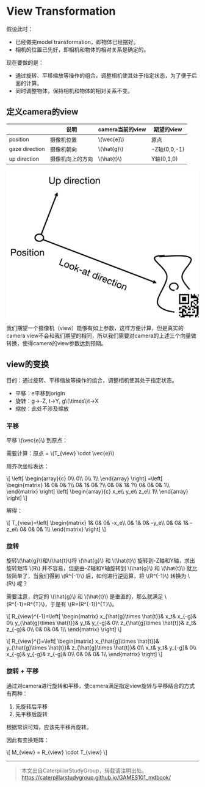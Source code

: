 # View Transformation

假设此时：  
- 已经做完model transformation，即物体已经摆好。
- 相机的位置已先好，即相机和物体的相对关系是确定的。
  
现在要做的是：
- 通过旋转、平移缩放等操作的组合，调整相机使其处于指定状态，为了便于后面的计算。
- 同时调整物体，保持相机和物体的相对关系不变。  


## 定义camera的view

||说明|camera当前的view|期望的view|
| --- | ---- | ---- | ---- |
|position|摄像机位置|\\(\vec{e}\\)|原点|
|gaze direction|摄像机朝向|\\(\hat{g}\\)|-Z轴(0,0,-1)|
|up direction|摄像机向上的方向|\\(\hat{t}\\)|Y轴(0,1,0)|

![](../assets/tge.PNG) 

我们期望一个摄像机（view）能够有如上参数，这样方便计算，但是真实的camera view不会和我们期望的相同，所以我们需要对camera的上述三个向量做转换，使得camera的view参数达到预期。

## view的变换

目的：通过旋转、平移缩放等操作的组合，调整相机使其处于指定状态。  
- 平移：e平移到origin
- 旋转：g->-Z, t->Y, g\\(\times\\)t->X
- 缩放：此处不涉及缩放

### 平移

平移 \\(\vec{e}\\) 到原点：

需要计算：原点 = \\(T_{view} \cdot \vec{e}\\)

用齐次坐标表达：

\\[
   \left[ \begin{array}{c}
	0\\\\
	0\\\\
	0\\\\
	1\\\\
\end{array} \right] =\left[ \begin{matrix}
	1&		0&		0&		?\\\\
	0&		1&		0&		?\\\\
	0&		0&		1&		?\\\\
	0&		0&		0&		1\\\\
\end{matrix} \right] \left[ \begin{array}{c}
	x_e\\\\
	y_e\\\\
	z_e\\\\
	1\\\\
\end{array} \right] 
\\]

解得：

\\[
T_{view}=\left[ \begin{matrix}
   1&        0&        0&        -x_e\\\\
   0&        1&        0&        -y_e\\\\
   0&        0&        1&        -z_e\\\\
   0&        0&        0&        1\\\\
\end{matrix} \right] 
\\]


### 旋转

旋转\\(\hat{g}\\)和\\(\hat{t}\\)将 \\(\hat{g}\\) 和 \\(\hat{t}\\) 旋转到-Z轴和Y轴，求出旋转矩阵 \\(R\\) 并不容易，但是由-Z轴和Y轴旋转到 \\(\hat{g}\\) 和 \\(\hat{t}\\) 就比较简单了，当我们得到 \\(R^{-1}\\) 后，如何进行逆运算，将 \\(R^{-1}\\) 转换为 \\(R\\) 呢？ 

需要注意，约定的 \\(\hat{g}\\) 和 \\(\hat{t}\\) 是垂直的，那么就满足 \\(R^{-1}=R^{T}\\)，于是有 \\(R=(R^{-1})^{T}\\)。
   
   \\[
   R_{view}^{-1}=\left[ \begin{matrix}
    x_{\hat{g}\times \hat{t}}&        x_t&        x_{-g}&        0\\\\
    y_{\hat{g}\times \hat{t}}&        y_t&        y_{-g}&        0\\\\
    z_{\hat{g}\times \hat{t}}&        z_t&        z_{-g}&        0\\\\
    0&        0&        0&        1\\\\
   \end{matrix} \right] 
   \\]
   
   \\[
   R_{view}^{}=\left[ \begin{matrix}
    x_{\hat{g}\times \hat{t}}&        y_{\hat{g}\times \hat{t}}&        z_{\hat{g}\times \hat{t}}&        0\\\\
    x_t&        y_t&        y_{-g}&        0\\\\
    x_{-g}&        y_{-g}&        z_{-g}&        0\\\\
    0&        0&        0&        1\\\\
   \end{matrix} \right] 
   \\]

### 旋转 + 平移

通过对camera进行旋转和平移，使camera满足指定view旋转与平移结合的方式有两种：

1. 先旋转后平移
2. 先平移后旋转
   
根据常识可知，应该先平移再旋转。

因此有变换矩阵：

\\[
M_{view} = R_{view} \cdot T_{view}
\\]


-----------------------------

> 本文出自CaterpillarStudyGroup，转载请注明出处。  
> https://caterpillarstudygroup.github.io/GAMES101_mdbook/